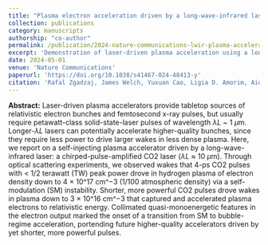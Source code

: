 ```yaml
---
title: "Plasma electron acceleration driven by a long-wave-infrared laser"
collection: publications
category: manuscripts
authorship: "co-author"
permalink: /publication/2024-nature-communications-lwir-plasma-acceleration
excerpt: 'Demonstration of laser-driven plasma acceleration using a long-wave-infrared CO2 laser, achieving relativistic electron acceleration with sub-TW power and observing transition from self-modulation to bubble-regime acceleration.'
date: 2024-05-01
venue: 'Nature Communications'
paperurl: 'https://doi.org/10.1038/s41467-024-48413-y'
citation: 'Rafal Zgadzaj, James Welch, Yuxuan Cao, Ligia D. Amorim, Aiqi Cheng, Apurva Gaikwad, Pietro Iapozzutto, Prabhat Kumar, Vladimir N. Litvinenko, Irina Petrushina, Roman Samulyak, Navid Vafaei-Najafabadi, Chan Joshi, Chaojie Zhang, Marcus Babzien, Mikhail Fedurin, Rotem Kupfer, Karl Kusche, Mark A. Palmer, Igor V. Pogorelsky, Mikhail N. Polyanskiy, Christina Swinson, Mike C. Downer, "Plasma electron acceleration driven by a long-wave-infrared laser," <i>Nat. Commun.</i> 15, 4395 (2024).'
---
```


**Abstract:** Laser-driven plasma accelerators provide tabletop sources of relativistic electron bunches and femtosecond x-ray pulses, but usually require petawatt-class solid-state-laser pulses of wavelength *λL* ~ 1 *μ*m. Longer-*λL* lasers can potentially accelerate higher-quality bunches, since they require less power to drive larger wakes in less dense plasma. Here, we report on a self-injecting plasma accelerator driven by a long-wave-infrared laser: a chirped-pulse-amplified CO2 laser (*λL* ≈ 10 *μ*m). Through optical scattering experiments, we observed wakes that 4-ps CO2 pulses with < 1/2 terawatt (TW) peak power drove in hydrogen plasma of electron density down to 4 × 10^17 cm^−3 (1/100 atmospheric density) via a self-modulation (SM) instability. Shorter, more powerful CO2 pulses drove wakes in plasma down to 3 × 10^16 cm^−3 that captured and accelerated plasma electrons to relativistic energy. Collimated quasi-monoenergetic features in the electron output marked the onset of a transition from SM to bubble-regime acceleration, portending future higher-quality accelerators driven by yet shorter, more powerful pulses.
